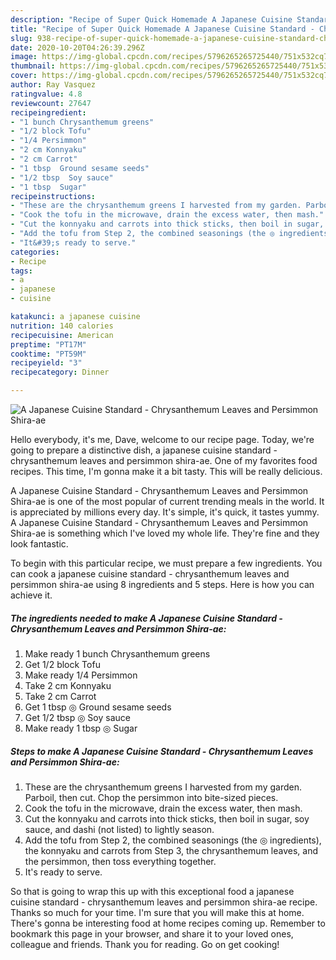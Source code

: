 ```yaml
---
description: "Recipe of Super Quick Homemade A Japanese Cuisine Standard - Chrysanthemum Leaves and Persimmon Shira-ae"
title: "Recipe of Super Quick Homemade A Japanese Cuisine Standard - Chrysanthemum Leaves and Persimmon Shira-ae"
slug: 938-recipe-of-super-quick-homemade-a-japanese-cuisine-standard-chrysanthemum-leaves-and-persimmon-shira-ae
date: 2020-10-20T04:26:39.296Z
image: https://img-global.cpcdn.com/recipes/5796265265725440/751x532cq70/a-japanese-cuisine-standard-chrysanthemum-leaves-and-persimmon-shira-ae-recipe-main-photo.jpg
thumbnail: https://img-global.cpcdn.com/recipes/5796265265725440/751x532cq70/a-japanese-cuisine-standard-chrysanthemum-leaves-and-persimmon-shira-ae-recipe-main-photo.jpg
cover: https://img-global.cpcdn.com/recipes/5796265265725440/751x532cq70/a-japanese-cuisine-standard-chrysanthemum-leaves-and-persimmon-shira-ae-recipe-main-photo.jpg
author: Ray Vasquez
ratingvalue: 4.8
reviewcount: 27647
recipeingredient:
- "1 bunch Chrysanthemum greens"
- "1/2 block Tofu"
- "1/4 Persimmon"
- "2 cm Konnyaku"
- "2 cm Carrot"
- "1 tbsp  Ground sesame seeds"
- "1/2 tbsp  Soy sauce"
- "1 tbsp  Sugar"
recipeinstructions:
- "These are the chrysanthemum greens I harvested from my garden. Parboil, then cut. Chop the persimmon into bite-sized pieces."
- "Cook the tofu in the microwave, drain the excess water, then mash."
- "Cut the konnyaku and carrots into thick sticks, then boil in sugar, soy sauce, and dashi (not listed) to lightly season."
- "Add the tofu from Step 2, the combined seasonings (the ◎ ingredients), the konnyaku and carrots from Step 3, the chrysanthemum leaves, and the persimmon, then toss everything together."
- "It&#39;s ready to serve."
categories:
- Recipe
tags:
- a
- japanese
- cuisine

katakunci: a japanese cuisine 
nutrition: 140 calories
recipecuisine: American
preptime: "PT17M"
cooktime: "PT59M"
recipeyield: "3"
recipecategory: Dinner

---
```



![A Japanese Cuisine Standard - Chrysanthemum Leaves and Persimmon Shira-ae](https://img-global.cpcdn.com/recipes/5796265265725440/751x532cq70/a-japanese-cuisine-standard-chrysanthemum-leaves-and-persimmon-shira-ae-recipe-main-photo.jpg)

Hello everybody, it's me, Dave, welcome to our recipe page. Today, we're going to prepare a distinctive dish, a japanese cuisine standard - chrysanthemum leaves and persimmon shira-ae. One of my favorites food recipes. This time, I'm gonna make it a bit tasty. This will be really delicious.



A Japanese Cuisine Standard - Chrysanthemum Leaves and Persimmon Shira-ae is one of the most popular of current trending meals in the world. It is appreciated by millions every day. It's simple, it's quick, it tastes yummy. A Japanese Cuisine Standard - Chrysanthemum Leaves and Persimmon Shira-ae is something which I've loved my whole life. They're fine and they look fantastic.


To begin with this particular recipe, we must prepare a few ingredients. You can cook a japanese cuisine standard - chrysanthemum leaves and persimmon shira-ae using 8 ingredients and 5 steps. Here is how you can achieve it.

<!--inarticleads1-->

##### The ingredients needed to make A Japanese Cuisine Standard - Chrysanthemum Leaves and Persimmon Shira-ae:

1. Make ready 1 bunch Chrysanthemum greens
1. Get 1/2 block Tofu
1. Make ready 1/4 Persimmon
1. Take 2 cm Konnyaku
1. Take 2 cm Carrot
1. Get 1 tbsp ◎ Ground sesame seeds
1. Get 1/2 tbsp ◎ Soy sauce
1. Make ready 1 tbsp ◎ Sugar




<!--inarticleads2-->

##### Steps to make A Japanese Cuisine Standard - Chrysanthemum Leaves and Persimmon Shira-ae:

1. These are the chrysanthemum greens I harvested from my garden. Parboil, then cut. Chop the persimmon into bite-sized pieces.
1. Cook the tofu in the microwave, drain the excess water, then mash.
1. Cut the konnyaku and carrots into thick sticks, then boil in sugar, soy sauce, and dashi (not listed) to lightly season.
1. Add the tofu from Step 2, the combined seasonings (the ◎ ingredients), the konnyaku and carrots from Step 3, the chrysanthemum leaves, and the persimmon, then toss everything together.
1. It&#39;s ready to serve.




So that is going to wrap this up with this exceptional food a japanese cuisine standard - chrysanthemum leaves and persimmon shira-ae recipe. Thanks so much for your time. I'm sure that you will make this at home. There's gonna be interesting food at home recipes coming up. Remember to bookmark this page in your browser, and share it to your loved ones, colleague and friends. Thank you for reading. Go on get cooking!
